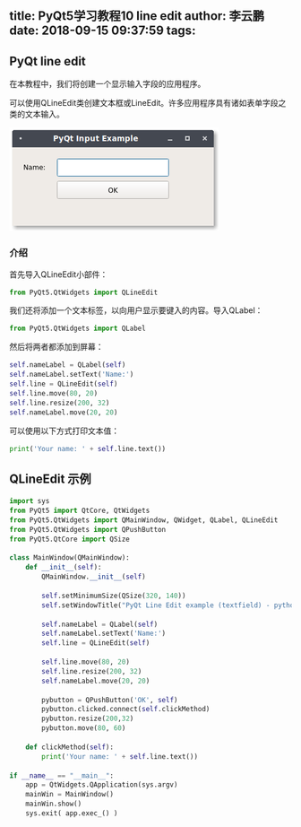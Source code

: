title: PyQt5学习教程10 line edit
author: 李云鹏
date: 2018-09-15 09:37:59
tags:
---
## PyQt line edit

在本教程中，我们将创建一个显示输入字段的应用程序。

可以使用QLineEdit类创建文本框或LineEdit。许多应用程序具有诸如表单字段之类的文本输入。

![img](/images/ff7324805a8d49a7a73466ebee8ab0b7.png)

### 介绍

首先导入QLineEdit小部件：

```python
from PyQt5.QtWidgets import QLineEdit
```



我们还将添加一个文本标签，以向用户显示要键入的内容。导入QLabel：

```python
from PyQt5.QtWidgets import QLabel
```



然后将两者都添加到屏幕：

```python
self.nameLabel = QLabel(self)
self.nameLabel.setText('Name:')
self.line = QLineEdit(self)
self.line.move(80, 20)
self.line.resize(200, 32)
self.nameLabel.move(20, 20)
```



可以使用以下方式打印文本值：

```python
print('Your name: ' + self.line.text())
```




## QLineEdit 示例


```python
import sys
from PyQt5 import QtCore, QtWidgets
from PyQt5.QtWidgets import QMainWindow, QWidget, QLabel, QLineEdit
from PyQt5.QtWidgets import QPushButton
from PyQt5.QtCore import QSize

class MainWindow(QMainWindow):
    def __init__(self):
        QMainWindow.__init__(self)

        self.setMinimumSize(QSize(320, 140))
        self.setWindowTitle("PyQt Line Edit example (textfield) - pythonprogramminglanguage.com")

        self.nameLabel = QLabel(self)
        self.nameLabel.setText('Name:')
        self.line = QLineEdit(self)

        self.line.move(80, 20)
        self.line.resize(200, 32)
        self.nameLabel.move(20, 20)

        pybutton = QPushButton('OK', self)
        pybutton.clicked.connect(self.clickMethod)
        pybutton.resize(200,32)
        pybutton.move(80, 60)

    def clickMethod(self):
        print('Your name: ' + self.line.text())

if __name__ == "__main__":
    app = QtWidgets.QApplication(sys.argv)
    mainWin = MainWindow()
    mainWin.show()
    sys.exit( app.exec_() )

```
